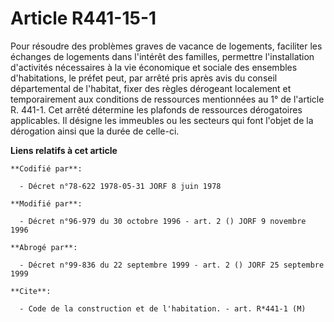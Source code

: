 # Article R441-15-1

Pour résoudre des problèmes graves de vacance de logements, faciliter les échanges de logements dans l'intérêt des familles,
permettre l'installation d'activités nécessaires à la vie économique et sociale des ensembles d'habitations, le préfet peut,
par arrêté pris après avis du conseil départemental de l'habitat, fixer des règles dérogeant localement et temporairement aux
conditions de ressources mentionnées au 1° de l'article R. 441-1. Cet arrêté détermine les plafonds de ressources
dérogatoires applicables. Il désigne les immeubles ou les secteurs qui font l'objet de la dérogation ainsi que la durée de
celle-ci.

**Liens relatifs à cet article**

	**Codifié par**:

	  - Décret n°78-622 1978-05-31 JORF 8 juin 1978

	**Modifié par**:

	  - Décret n°96-979 du 30 octobre 1996 - art. 2 () JORF 9 novembre 1996

	**Abrogé par**:

	  - Décret n°99-836 du 22 septembre 1999 - art. 2 () JORF 25 septembre 1999

	**Cite**:

	  - Code de la construction et de l'habitation. - art. R*441-1 (M)
